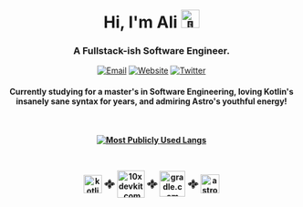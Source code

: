 <h1 align="center">Hi, I'm Ali <picture><source srcset="https://fonts.gstatic.com/s/e/notoemoji/latest/1f44b/512.webp" type="image/webp"><img src="https://fonts.gstatic.com/s/e/notoemoji/latest/1f44b/512.gif" alt="👋" width="32" height="32" data-sneaky-easter-egg="https://yekta.dev/humans.txt"></picture></h1>
<h3 align="center">A Fullstack-ish Software Engineer.</h3>
<p align="center">
  <a href="mailto:Me@Yekta.Dev"><img src="https://img.shields.io/badge/Email-me@Yekta.Dev-d00030?style=flat-square&labelColor=212121" alt="Email"/></a>
  <a href="https://Yekta.Dev/"><img src="https://img.shields.io/badge/Website-Yekta.Dev-d00030?style=flat-square&labelColor=212121" alt="Website"/></a>
  <a href="https://x.com/YektaDev"><img src="https://img.shields.io/badge/Twitter-@YektaDev-d00030?style=flat-square&labelColor=212121" alt="Twitter"/></a>
<p/>
<h4 align="center">Currently studying for a master's in Software Engineering, loving Kotlin's insanely sane syntax for years, and admiring Astro's youthful energy!<h4>
<br/>
<p align="center">
  <a href="#"><img src="https://github-readme-stats.vercel.app/api/top-langs/?username=YektaDev&theme=vision-friendly-dark&layout=compact&card_width=445&langs_count=10" alt="Most Publicly Used Langs" data-see-also-theme="codeSTACKr"/></a>
</p>
<br/>
<p align="center">
  <img align="center" src="https://kotlinlang.org/assets/images/favicon.svg" width="32" height="32" alt="kotlinlang.org"></img>
  𒂭
  <img align="center" src="https://10xdevkit.com/assets/brand/icon.svg" width="48" height="48" alt="10xdevkit.com"></img>
  𒂭
  <img align="center" src="https://gradle.com/wp-content/themes/fuel/assets/img/branding/gradle-elephant-icon-gradient.svg" width="45" height="45" alt="gradle.com"></img>
  𒂭
  <img align="center" src="https://astro.build/assets/press/astro-icon-light-gradient.svg" width="33" height="33" alt="astro.build"></img>
</p>

<!--
  Hmm…
  You seem curious… I adore curious souls!
  Now that you're here, allow me to show you my logo. It somehow represents the Persian word "یکتا" (Yekta — Meaning unique) symmetrically (Yek + ta).
                                                                                         
                @@@@@@@                                           @@@@@@@                
               @@@@@@@@@@@                                     @@@@@@@@@@@               
                 @@@@@@@@@@@@                               @@@@@@@@@@@@                 
                     @@@@@@@@@@@                         @@@@@@@@@@@                     
                       @@@@@@@@@@@                     @@@@@@@@@@@                       
                          @@@@@@@@@@                 @@@@@@@@@@                          
                            @@@@@@@@@@             @@@@@@@@@@                            
                              @@@@@@@@@           @@@@@@@@@                              
                               @@@@@@@@@@       @@@@@@@@@@                               
                                @@@@@@@@@@     @@@@@@@@@@                                
                                 @@@@@@@@@     @@@@@@@@@                                 
                                  @@@@@@@@@   @@@@@@@@@                                  
               @@@                 @@@@@@@@   @@@@@@@@                 @@@               
  @@@@@@    @@@@@@@@@              @@@@@@@@@ @@@@@@@@@              @@@@@@@@@    @@@@@@  
 @@@@@@@@@  @@@@@@@@@@             @@@@@@@@@ @@@@@@@@@             @@@@@@@@@@  @@@@@@@@@ 
  @@@@@@    @@@@@@@@@@            @@@@@@@@@   @@@@@@@@@            @@@@@@@@@@    @@@@@@  
   @@@@@@   @@@@@@@@@@            @@@@@@@@@   @@@@@@@@@            @@@@@@@@@@   @@@@@@   
 @@@@@@@@@   @@@@@@@@@@         @@@@@@@@@@     @@@@@@@@@@         @@@@@@@@@@   @@@@@@@@@ 
   @@@@@@     @@@@@@@@@@@@@@@@@@@@@@@@@@@       @@@@@@@@@@@@@@@@@@@@@@@@@@@     @@@@@@   
               @@@@@@@@@@@@@@@@@@@@@@@@@         @@@@@@@@@@@@@@@@@@@@@@@@@               
                 @@@@@@@@@@@@@@@@@@@@               @@@@@@@@@@@@@@@@@@@@                 
                     @@@@@@@@@@@@                       @@@@@@@@@@@@                     
                                                                                         
-->
